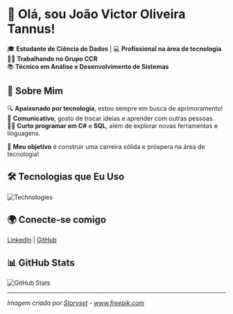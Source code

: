 # 👋 Olá, sou João Victor Oliveira Tannus!

🎓 **Estudante de Ciência de Dados** | 💻 **Profissional na área de tecnologia**  
🧑‍💼 **Trabalhando no Grupo CCR**  
📚 **Técnico em Análise e Desenvolvimento de Sistemas**

## 🚀 Sobre Mim

🔍 **Apaixonado por tecnologia**, estou sempre em busca de aprimoramento!  
💬 **Comunicativo**, gosto de trocar ideias e aprender com outras pessoas.  
👨‍💻 **Curto programar em C#** e **SQL**, além de explorar novas ferramentas e linguagens.

🎯 **Meu objetivo** é construir uma carreira sólida e próspera na área de tecnologia!

## 🛠️ Tecnologias que Eu Uso

![Technologies](https://skillicons.dev/icons?i=csharp,sql,html,css,python)

## 🌍 Conecte-se comigo

[LinkedIn](www.linkedin.com/in/joãovictortannus) | [GitHub](https://github.com/JoaoVictorTannus) 

## 📊 GitHub Stats

![GitHub Stats](https://github-readme-stats.vercel.app/api?username=JoaoVictorTannus&show_icons=true&hide_title=true&hide=prs&count_private=true&hide_rank=true)

---

*Imagem criada por [Storyset](https://www.freepik.com) - www.freepik.com*
